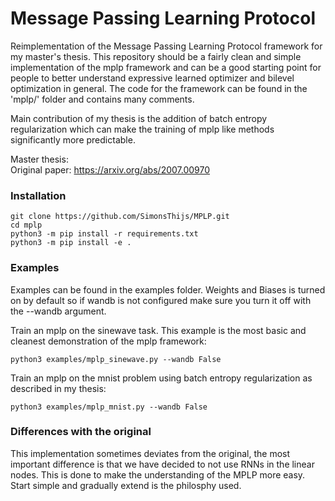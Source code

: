 # Message Passing Learning Protocol
Reimplementation of the Message Passing Learning Protocol framework for my master's thesis. This repository should be a fairly clean and simple implementation of the mplp framework and can be a good starting point for people to better understand expressive learned optimizer and bilevel optimization in general. The code for the framework can be found in the 'mplp/' folder and contains many comments.

Main contribution of my thesis is the addition of batch entropy regularization which can make the training of mplp like methods significantly more predictable.

Master thesis: \
Original paper: https://arxiv.org/abs/2007.00970 


### Installation

```
git clone https://github.com/SimonsThijs/MPLP.git
cd mplp
python3 -m pip install -r requirements.txt
python3 -m pip install -e .
```

### Examples

Examples can be found in the examples folder. Weights and Biases is turned on by default so if wandb is not configured make sure you turn it off with the --wandb argument.

Train an mplp on the sinewave task. This example is the most basic and cleanest demonstration of the mplp framework:
```
python3 examples/mplp_sinewave.py --wandb False
```

Train an mplp on the mnist problem using batch entropy regularization as described in my thesis:
```
python3 examples/mplp_mnist.py --wandb False
```


### Differences with the original
This implementation sometimes deviates from the original, the most important difference is that we have decided to not use RNNs in the linear nodes. This is done to make the understanding of the MPLP more easy. Start simple and gradually extend is the philosphy used.
